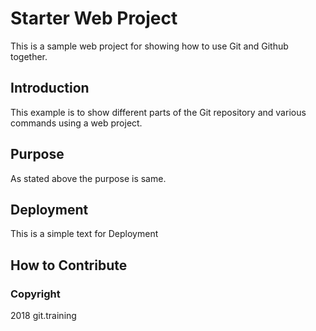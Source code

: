 # Starter Web Project

This is a sample web project for showing how to use Git and Github together.

## Introduction

This example is to show different parts of the Git repository and various commands using a web project.

## Purpose

As stated above the purpose is same.

## Deployment

This is a simple text for Deployment

## How to Contribute

### Copyright
2018 git.training
